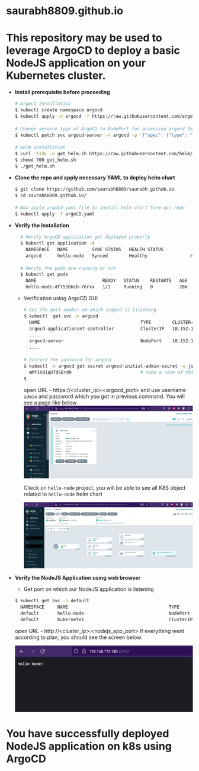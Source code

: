 # saurabh8809.github.io

# This repository may be used to leverage ArgoCD to deploy a basic NodeJS application on your Kubernetes cluster.

- **Install prerequisite before proceeding**

    ```bash
    # ArgoCD Installation 
    $ kubectl create namespace argocd
    $ kubectl apply -n argocd -f https://raw.githubusercontent.com/argoproj/argo-cd/stable/manifests/install.yaml

    # Change service type of ArgoCD to NodePort for accessing argocd form outside of the cluster 
    $ kubectl patch svc argocd-server -n argocd -p '{"spec": {"type": "NodePort"}}'

    # Helm installation 
    $ curl -fsSL -o get_helm.sh https://raw.githubusercontent.com/helm/helm/main/scripts/get-helm-3
    $ chmod 700 get_helm.sh
    $ ./get_helm.sh
    ```

- **Clone the repo and apply necessary YAML to deploy helm chart**

    ```bash
    $ git clone https://github.com/saurabh8809/saurabh.github.io
    $ cd saurabh8809.github.io/
    
    # Now apply argocd yaml file to install helm chart form git repo
    $ kubectl apply -f argoCD.yaml
    ```

- **Verify the Installation**

  ```bash
    # Verify ArgoCD application got deployed properly 
    $ kubectl get application -A
      NAMESPACE   NAME         SYNC STATUS   HEALTH STATUS
      argocd      hello-node   Synced        Healthy                # Healthy shows that our application got deployed successfully

    # Verify the pods are running or not 
    $ kubectl get pods
      NAME                         READY   STATUS    RESTARTS   AGE
      hello-node-df755b6cb-76rxx   1/1     Running   0          20m
  ```

  - Verification using ArgoCD GUI

    ```bash
    # Get the port number on which argocd is listening
    $ kubectl  get svc -n argocd
      NAME                                      TYPE        CLUSTER-IP       EXTERNAL-IP   PORT(S)                      AGE
      argocd-applicationset-controller          ClusterIP   10.152.183.82    <none>        7000/TCP,8080/TCP            22h
      ....
      argocd-server                             NodePort    10.152.183.146   <none>        80:30488/TCP,443:31267/TCP   22h   # on port 31267 argocd is listening
      ....

    # Extract the password for argocd 
    $ kubectl -n argocd get secret argocd-initial-admin-secret -o jsonpath="{.data.password}" | base64 -d; echo
      mMY1V8iqUTdSBrd9                          # take a note of this password 
    $
    ```
    open URL - https://<cluster_ip>:<argocd_port> and use username `admin` and password which you got in previous command.
    You will see a page like below 
    ![alt text](image.png)

    Clieck on `hello-node` project, you will be able to see all K8S object related to `hello-node` helm chart

    ![alt text](image-1.png)

- **Verify the NodeJS Application using web browser**

   - Get port on which our NodeJS application is listening

  ```bash
  $ kubectl get svc -n default
    NAMESPACE     NAME                                      TYPE        CLUSTER-IP       EXTERNAL-IP   PORT(S)                      AGE
    default       hello-node                                NodePort    10.152.183.202   <none>        3000:32157/TCP               11s  # on 32157 our node application is listening
    default       kubernetes                                ClusterIP   10.152.183.1     <none>        443/TCP                      46h

  ```

  open URL - http://<cluster_ip>:<nodejs_app_port> If everything went according to plan, you should see the screen below.

  ![alt text](image-2.png)


# You have successfully deployed NodeJS application on k8s using ArgoCD 

